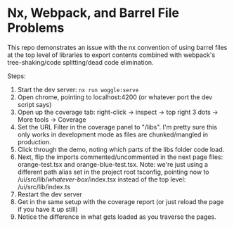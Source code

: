 # Nx, Webpack, and Barrel File Problems

This repo demonstrates an issue with the nx convention of using barrel files at the top level of libraries to export contents combined with webpack's tree-shaking/code splitting/dead code elimination.

Steps:

1. Start the dev server: `nx run woggle:serve`
2. Open chrome, pointing to localhost:4200 (or whatever port the dev script says)
3. Open up the coverage tab: right-click -> inspect -> top right 3 dots -> More tools -> Coverage
4. Set the URL Filter in the coverage panel to "/libs". I'm pretty sure this only works in development mode as files are chunked/mangled in production.
5. Click through the demo, noting which parts of the libs folder code load.
6. Next, flip the imports commented/uncommented in the next page files: orange-test.tsx and orange-blue-test.tsx. Note: we're just using a different path alias set in the project root tsconfig, pointing now to /ui/src/lib/*whatever-box*/index.tsx instead of the top level: /ui/src/lib/index.ts
7. Restart the dev server
8. Get in the same setup with the coverage report (or just reload the page if you have it up still)
9. Notice the difference in what gets loaded as you traverse the pages.
